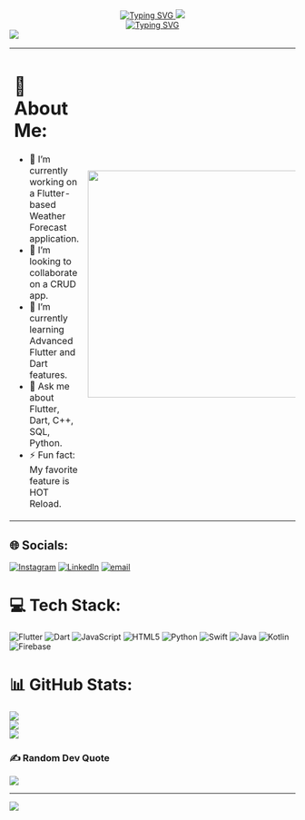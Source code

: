  <div align="center">
        <a href="https://git.io/typing-svg">
          <img src="https://readme-typing-svg.demolab.com?font=Roboto+Condensed&size=26&duration=3000&pause=1000&center=true&width=435&lines=%F0%9F%99%8B%E2%80%8D%E2%99%82%EF%B8%8F+Hey%2C+I+am+Praglbh!" alt="Typing SVG" />
        </a>
<img src="https://user-images.githubusercontent.com/73097560/115834477-dbab4500-a447-11eb-908a-139a6edaec5c.gif"/>
      </div>
<!-- Tech carousel -->
<div align="center">
  <a href="https://git.io/typing-svg">
    <img src="https://readme-typing-svg.demolab.com?font=Roboto+Condensed&center=true&size=26&duration=2000&pause=1000&width=435&lines=Full-Stack+Developer;MERN+Stack+%7C+Next.js+%7C+Fast+API;AI%2FML+Enthusiast;Always+expanding+my+tech-stack" alt="Typing SVG" />
  </a>
</div>
<img src="https://user-images.githubusercontent.com/73097560/115834477-dbab4500-a447-11eb-908a-139a6edaec5c.gif"/>
<table>
  <tr>
    <td>
      <h1>💫 About Me:</h1>
      <ul>   
      <li> 🔭 I’m currently working on a Flutter-based Weather Forecast application.</li>
      <li>👯 I’m looking to collaborate on a CRUD app.</li>
      <li>🌱 I’m currently learning Advanced Flutter and Dart features.</li>
      <li>💬 Ask me about Flutter, Dart, C++, SQL, Python.</li>
      <li>⚡ Fun fact: My favorite feature is HOT Reload.</li>
      </ul>
    </td>
    <td>
       <img src="https://media4.giphy.com/media/v1.Y2lkPTc5MGI3NjExZTl0b2J5MnMzNHNwOXp5ZGZuMDc4aDZubWYzNHU0aHN0NXExbmU2NSZlcD12MV9pbnRlcm5hbF9naWZfYnlfaWQmY3Q9Zw/QDjpIL6oNCVZ4qzGs7/giphy.gif" width="400" height="400" />
    </td>
  </tr>
</table>

## 🌐 Socials:
[![Instagram](https://img.shields.io/badge/Instagram-%23E4405F.svg?logo=Instagram&logoColor=white)](https://instagram.com/withshady_) 
[![LinkedIn](https://img.shields.io/badge/LinkedIn-%230077B5.svg?logo=linkedin&logoColor=white)](https://www.linkedin.com/in/praglbh/)
[![email](https://img.shields.io/badge/Email-D14836?logo=gmail&logoColor=white)](mailto:praglbh.singh@adypu.edu.in)

# 💻 Tech Stack:
![Flutter](https://img.shields.io/badge/Flutter-%2302569B.svg?style=flat&logo=Flutter&logoColor=white) 
![Dart](https://img.shields.io/badge/dart-%230175C2.svg?style=flat&logo=dart&logoColor=white) 
![JavaScript](https://img.shields.io/badge/javascript-%23323330.svg?style=flat&logo=javascript&logoColor=%23F7DF1E) 
![HTML5](https://img.shields.io/badge/html5-%23E34F26.svg?style=flat&logo=html5&logoColor=white) 
![Python](https://img.shields.io/badge/python-3670A0?style=flat&logo=python&logoColor=ffdd54) 
![Swift](https://img.shields.io/badge/swift-F54A2A?style=flat&logo=swift&logoColor=white) 
![Java](https://img.shields.io/badge/java-%23ED8B00.svg?style=flat&logo=openjdk&logoColor=white) 
![Kotlin](https://img.shields.io/badge/kotlin-%237F52FF.svg?style=flat&logo=kotlin&logoColor=white) 
![Firebase](https://img.shields.io/badge/firebase-a08021?style=flat&logo=firebase&logoColor=ffcd34)

# 📊 GitHub Stats:
![](https://github-readme-stats.vercel.app/api?username=praglbh&theme=dark&hide_border=false&include_all_commits=false&count_private=false)<br/>
![](https://github-readme-streak-stats.herokuapp.com/?user=praglbh&theme=dark&hide_border=false)<br/>
![](https://github-readme-stats.vercel.app/api/top-langs/?username=praglbh&theme=dark&hide_border=false&include_all_commits=false&count_private=false&layout=compact)

### ✍️ Random Dev Quote
![](https://quotes-github-readme.vercel.app/api?type=horizontal&theme=radical)

---

[![](https://visitcount.itsvg.in/api?id=praglbh&icon=0&color=0)](https://visitcount.itsvg.in)

<!-- Proudly created with GPRM ( https://gprm.itsvg.in ) -->
